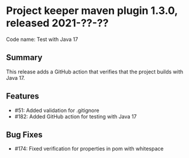 # Project keeper maven plugin 1.3.0, released 2021-??-??

Code name: Test with Java 17

## Summary

This release adds a GitHub action that verifies that the project builds with Java 17.

## Features

* #51: Added validation for .gitignore
* #182: Added GitHub action for testing with Java 17

## Bug Fixes

* #174: Fixed verification for properties in pom with whitespace 